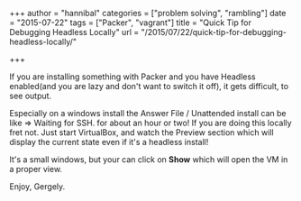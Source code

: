 +++
author = "hannibal"
categories = ["problem solving", "rambling"]
date = "2015-07-22"
tags = ["Packer", "vagrant"]
title = "Quick Tip for Debugging Headless Locally"
url = "/2015/07/22/quick-tip-for-debugging-headless-locally/"

+++

If you are installing something with Packer and you have Headless enabled(and you are lazy and don't want to switch it off), it gets difficult, to see output.

Especially on a windows install the Answer File / Unattended install can be like => Waiting for SSH. for about an hour or two! If you are doing this locally fret not. Just start VirtualBox, and watch the Preview section which will display the current state even if it's a headless install!

It's a small windows, but your can click on **Show** which will open the VM in a proper view.

Enjoy,
Gergely.
